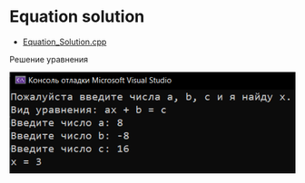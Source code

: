 # Equation solution
* [Equation_Solution.cpp](https://github.com/SlavikArt/Homework_1_Data-Types/blob/master/Equation_Solution/Equation_Solution.cpp)
<p>Решение уравнения</p>
<img src="/images/Equation_Solution.png">
